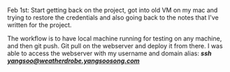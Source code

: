 Feb 1st:
Start getting back on the project, got into old VM on my mac and trying to restore the credentials and also going back to the notes that I've written for the project.

The workflow is to have local machine running for testing on any machine, and then git push.
Git pull on the webserver and deploy it from there. I was able to access the webserver with my username and domain alias: ***ssh yangsoo@weatherdrobe.yangsoosong.com***

